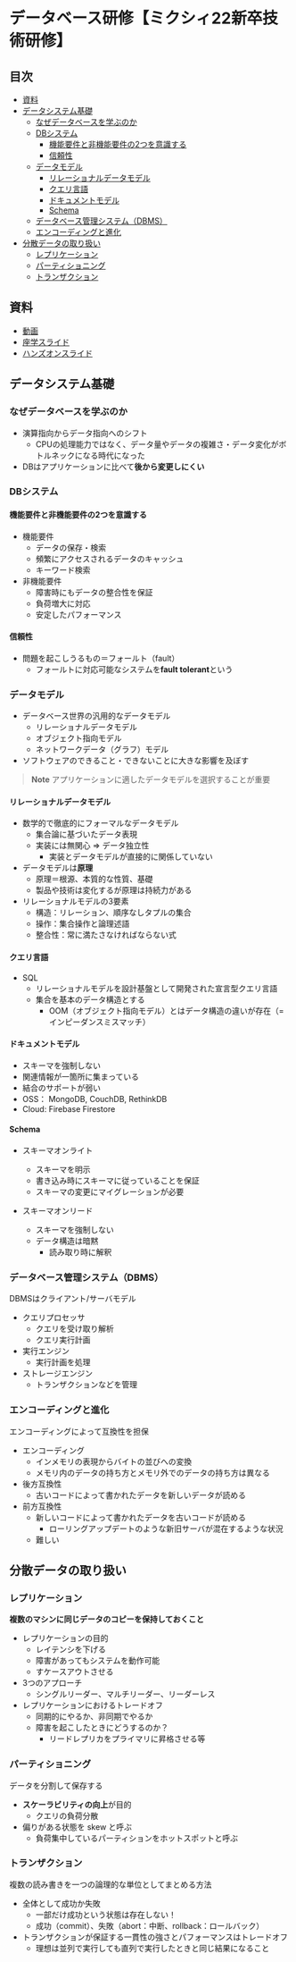 # データベース研修【ミクシィ22新卒技術研修】<!-- omit in toc -->
## 目次<!-- omit in toc -->
- [資料](#資料)
- [データシステム基礎](#データシステム基礎)
  - [なぜデータベースを学ぶのか](#なぜデータベースを学ぶのか)
  - [DBシステム](#dbシステム)
    - [機能要件と非機能要件の2つを意識する](#機能要件と非機能要件の2つを意識する)
    - [信頼性](#信頼性)
  - [データモデル](#データモデル)
    - [リレーショナルデータモデル](#リレーショナルデータモデル)
    - [クエリ言語](#クエリ言語)
    - [ドキュメントモデル](#ドキュメントモデル)
    - [Schema](#schema)
  - [データベース管理システム（DBMS）](#データベース管理システムdbms)
  - [エンコーディングと進化](#エンコーディングと進化)
- [分散データの取り扱い](#分散データの取り扱い)
  - [レプリケーション](#レプリケーション)
  - [パーティショニング](#パーティショニング)
  - [トランザクション](#トランザクション)

## 資料
- [動画](https://youtu.be/dseGQ2MZF1U)
- [座学スライド](https://speakerdeck.com/mixi_engineers/2022-database-training)
- [ハンズオンスライド](https://speakerdeck.com/mixi_engineers/2022-sql-training)

## データシステム基礎
### なぜデータベースを学ぶのか
- 演算指向からデータ指向へのシフト
  - CPUの処理能力ではなく、データ量やデータの複雑さ・データ変化がボトルネックになる時代になった
- DBはアプリケーションに比べて**後から変更しにくい**

### DBシステム
#### 機能要件と非機能要件の2つを意識する
- 機能要件
  - データの保存・検索
  - 頻繁にアクセスされるデータのキャッシュ
  - キーワード検索
- 非機能要件
  - 障害時にもデータの整合性を保証
  - 負荷増大に対応
  - 安定したパフォーマンス

#### 信頼性
- 問題を起こしうるもの＝フォールト（fault）
  - フォールトに対応可能なシステムを**fault tolerant**という

### データモデル
- データベース世界の汎用的なデータモデル
  - リレーショナルデータモデル
  - オブジェクト指向モデル
  - ネットワークデータ（グラフ）モデル
- ソフトウェアのできること・できないことに大きな影響を及ぼす
> **Note** <!-- Note / Warning -->
> アプリケーションに適したデータモデルを選択することが重要

#### リレーショナルデータモデル
- 数学的で徹底的にフォーマルなデータモデル
  - 集合論に基づいたデータ表現
  - 実装には無関心 => データ独立性
    - 実装とデータモデルが直接的に関係していない
- データモデルは**原理**
  - 原理＝根源、本質的な性質、基礎
  - 製品や技術は変化するが原理は持続力がある
- リレーショナルモデルの3要素
  - 構造：リレーション、順序なしタプルの集合
  - 操作：集合操作と論理述語
  - 整合性：常に満たさなければならない式

#### クエリ言語
- SQL
  - リレーショナルモデルを設計基盤として開発された宣言型クエリ言語
  - 集合を基本のデータ構造とする
    - OOM（オブジェクト指向モデル）とはデータ構造の違いが存在（= インピーダンスミスマッチ）

#### ドキュメントモデル
- スキーマを強制しない
- 関連情報が一箇所に集まっている
- 結合のサポートが弱い
- OSS： MongoDB, CouchDB, RethinkDB
- Cloud: Firebase Firestore

#### Schema
- スキーマオンライト
  - スキーマを明示
  - 書き込み時にスキーマに従っていることを保証
  - スキーマの変更にマイグレーションが必要

- スキーマオンリード
  - スキーマを強制しない
  - データ構造は暗黙
    - 読み取り時に解釈

### データベース管理システム（DBMS）
DBMSはクライアント/サーバモデル
- クエリプロセッサ
  - クエリを受け取り解析
  - クエリ実行計画
- 実行エンジン
  - 実行計画を処理
- ストレージエンジン
  - トランザクションなどを管理

### エンコーディングと進化
エンコーディングによって互換性を担保
- エンコーディング
  - インメモリの表現からバイトの並びへの変換
  - メモリ内のデータの持ち方とメモリ外でのデータの持ち方は異なる
- 後方互換性
  - 古いコードによって書かれたデータを新しいデータが読める
- 前方互換性
  - 新しいコードによって書かれたデータを古いコードが読める
    - ローリングアップデートのような新旧サーバが混在するような状況
  - 難しい


## 分散データの取り扱い
### レプリケーション
**複数のマシンに同じデータのコピーを保持しておくこと**
- レプリケーションの目的
  - レイテンシを下げる
  - 障害があってもシステムを動作可能
  - すケースアウトさせる
- 3つのアプローチ
  - シングルリーダー、マルチリーダー、リーダーレス
- レプリケーションにおけるトレードオフ
  - 同期的にやるか、非同期でやるか
  - 障害を起こしたときにどうするのか？
    - リードレプリカをプライマリに昇格させる等

### パーティショニング
データを分割して保存する
- **スケーラビリティの向上**が目的
  - クエリの負荷分散
- 偏りがある状態を skew と呼ぶ
  - 負荷集中しているパーティションをホットスポットと呼ぶ

### トランザクション
複数の読み書きを一つの論理的な単位としてまとめる方法
- 全体として成功か失敗
  - 一部だけ成功という状態は存在しない！
  - 成功（commit）、失敗（abort：中断、rollback：ロールバック）
- トランザクションが保証する一貫性の強さとパフォーマンスはトレードオフ
  - 理想は並列で実行しても直列で実行したときと同じ結果になること
